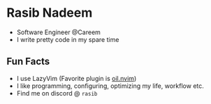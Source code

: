 # Rasib Nadeem
- Software Engineer @Careem
- I write pretty code in my spare time

## Fun Facts
- I use LazyVim (Favorite plugin is [oil.nvim](https://github.com/stevearc/oil.nvim))
- I like programming, configuring, optimizing my life, workflow etc.
- Find me on discord @ `rasib`

